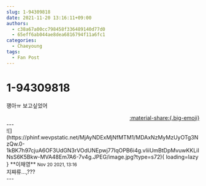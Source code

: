 ```yaml
---
slug: 1-94309818
date: 2021-11-20 13:16:11+09:00
authors:
  - c38a67a00cc798458f336489140d77d0
  - 65eff6ab044ae8dea6816794f11a6fc1
categories:
  - Chaeyoung
tags:
  - Fan Post
---
```


# 1-94309818

<div class="post-container" markdown="1">
<div class="content-container md-sidebar__scrollwrap" markdown="1">

꽹아ㅠ 보고싶었어

</div>
</div>

<div style="text-align: right;" markdown="1">
<a href="https://weverse.io/fromis9/fanpost/1-94309818" style="text-align: right;">:material-share:{.big-emoji}</a>
</div>
---

<div class="comments-container md-sidebar__scrollwrap" markdown="1">
<div class="comment" markdown="1">
<div class='id-container' markdown="1">
![](https://phinf.wevpstatic.net/MjAyNDExMjNfMTM1/MDAxNzMyMzUyOTg3NzQw.0-1kBK7h97cjuA6OF3UdGN3rVOdUNEpwj77IqOPB6i4g.vliiUmBtDpMvuwKKLiINsS6K5Bkw-MVA48Em7A6-7v4g.JPEG/image.jpg?type=s72){ loading=lazy }
**<span class="artist">이채영</span>** <small>Nov 20 2021, 13:16</small><br>
</div>
<div class='comment-body' markdown="1">
지쨔류...,???
</div>
</div>
</div>
---
